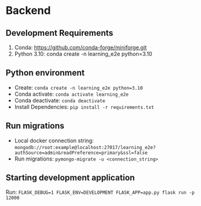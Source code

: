 # Backend

## Development Requirements
1. Conda: https://github.com/conda-forge/miniforge.git
2. Python 3.10: conda create -n learning_e2e python=3.10

## Python environment
* Create: `conda create -n learning_e2e python=3.10`
* Conda activate: `conda activate learning_e2e`
* Conda deactivate: `conda deactivate`
* Install Dependencies: `pip install -r requirements.txt`

## Run migrations
* Local docker connection string: `mongodb://root:example@localhost:27017/learning_e2e?authSource=admin&readPreference=primary&ssl=false`
* Run migrations: `pymongo-migrate -u <connection_string>`

## Starting development application
Run: `FLASK_DEBUG=1 FLASK_ENV=DEVELOPMENT FLASK_APP=app.py flask run -p 12000`
